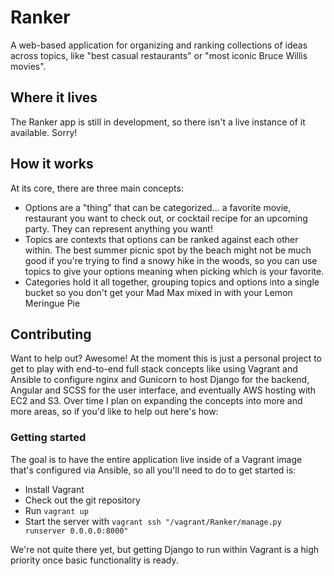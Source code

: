 # Ranker
A web-based application for organizing and ranking collections of ideas across topics, like "best casual restaurants" or "most iconic Bruce Willis movies".

## Where it lives
The Ranker app is still in development, so there isn't a live instance of it available. Sorry!

## How it works
At its core, there are three main concepts:
* Options are a "thing" that can be categorized... a favorite movie, restaurant you want to check out, or cocktail recipe for an upcoming party. They can represent anything you want!
* Topics are contexts that options can be ranked against each other within. The best summer picnic spot by the beach might not be much good if you're trying to find a snowy hike in the woods, so you can use topics to give your options meaning when picking which is your favorite.
* Categories hold it all together, grouping topics and options into a single bucket so you don't get your Mad Max mixed in with your Lemon Meringue Pie

## Contributing
Want to help out? Awesome! At the moment this is just a personal project to get to play with end-to-end full stack concepts like using Vagrant and Ansible to configure nginx and Gunicorn to host Django for the backend, Angular and SCSS for the user interface, and eventually AWS hosting with EC2 and S3. Over time I plan on expanding the concepts into more and more areas, so if you'd like to help out here's how:

### Getting started
The goal is to have the entire application live inside of a Vagrant image that's configured via Ansible, so all you'll need to do to get started is:
* Install Vagrant
* Check out the git repository
* Run `vagrant up`
* Start the server with `vagrant ssh "/vagrant/Ranker/manage.py runserver 0.0.0.0:8000"`

We're not quite there yet, but getting Django to run within Vagrant is a high priority once basic functionality is ready.
